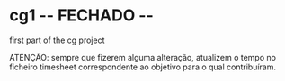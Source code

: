 # cg1 -- FECHADO --
first part of the cg project 

ATENÇÃO: sempre que fizerem alguma alteração, atualizem o tempo no ficheiro timesheet correspondente ao objetivo para o qual contribuíram.
